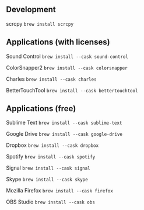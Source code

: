 Development
-----------

scrcpy
`brew install scrcpy`

Applications (with licenses)
----------------------------

Sound Control
`brew install --cask sound-control`

ColorSnapper2
`brew install --cask colorsnapper`

Charles
`brew install --cask charles`

BetterTouchTool
`brew install --cask bettertouchtool`


Applications (free)
-------------------

Sublime Text
`brew install --cask sublime-text`

Google Drive
`brew install --cask google-drive`

Dropbox
`brew install --cask dropbox`

Spotify
`brew install --cask spotify`

Signal
`brew install --cask signal`

Skype
`brew install --cask skype`

Mozilla Firefox
`brew install --cask firefox`

OBS Studio
`brew install --cask obs`
